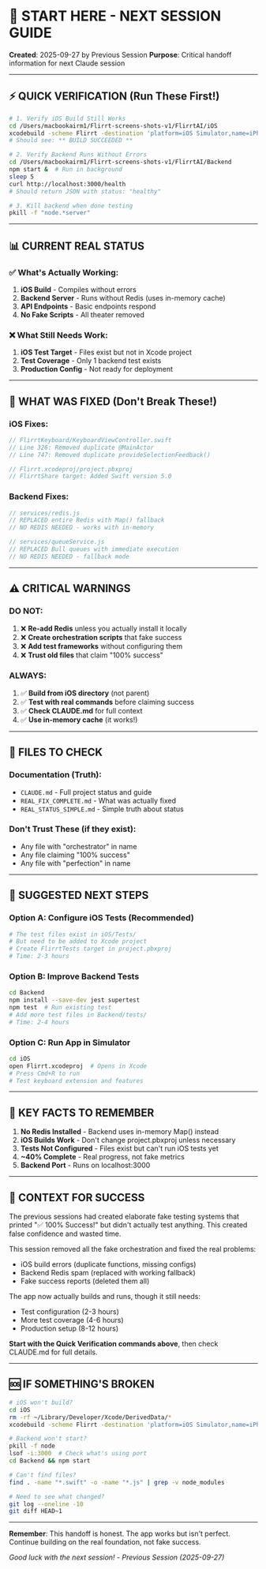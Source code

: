 # 🚀 START HERE - NEXT SESSION GUIDE

**Created**: 2025-09-27 by Previous Session
**Purpose**: Critical handoff information for next Claude session

---

## ⚡ QUICK VERIFICATION (Run These First!)

```bash
# 1. Verify iOS Build Still Works
cd /Users/macbookairm1/Flirrt-screens-shots-v1/FlirrtAI/iOS
xcodebuild -scheme Flirrt -destination 'platform=iOS Simulator,name=iPhone 17' build
# Should see: ** BUILD SUCCEEDED **

# 2. Verify Backend Runs Without Errors
cd /Users/macbookairm1/Flirrt-screens-shots-v1/FlirrtAI/Backend
npm start &  # Run in background
sleep 5
curl http://localhost:3000/health
# Should return JSON with status: "healthy"

# 3. Kill backend when done testing
pkill -f "node.*server"
```

---

## 📊 CURRENT REAL STATUS

### ✅ What's Actually Working:
1. **iOS Build** - Compiles without errors
2. **Backend Server** - Runs without Redis (uses in-memory cache)
3. **API Endpoints** - Basic endpoints respond
4. **No Fake Scripts** - All theater removed

### ❌ What Still Needs Work:
1. **iOS Test Target** - Files exist but not in Xcode project
2. **Test Coverage** - Only 1 backend test exists
3. **Production Config** - Not ready for deployment

---

## 🔧 WHAT WAS FIXED (Don't Break These!)

### iOS Fixes:
```swift
// FlirrtKeyboard/KeyboardViewController.swift
// Line 326: Removed duplicate @MainActor
// Line 747: Removed duplicate provideSelectionFeedback()

// Flirrt.xcodeproj/project.pbxproj
// FlirrtShare target: Added Swift version 5.0
```

### Backend Fixes:
```javascript
// services/redis.js
// REPLACED entire Redis with Map() fallback
// NO REDIS NEEDED - works with in-memory

// services/queueService.js
// REPLACED Bull queues with immediate execution
// NO REDIS NEEDED - fallback mode
```

---

## ⚠️ CRITICAL WARNINGS

### DO NOT:
1. ❌ **Re-add Redis** unless you actually install it locally
2. ❌ **Create orchestration scripts** that fake success
3. ❌ **Add test frameworks** without configuring them
4. ❌ **Trust old files** that claim "100% success"

### ALWAYS:
1. ✅ **Build from iOS directory** (not parent)
2. ✅ **Test with real commands** before claiming success
3. ✅ **Check CLAUDE.md** for full context
4. ✅ **Use in-memory cache** (it works!)

---

## 📁 FILES TO CHECK

### Documentation (Truth):
- `CLAUDE.md` - Full project status and guide
- `REAL_FIX_COMPLETE.md` - What was actually fixed
- `REAL_STATUS_SIMPLE.md` - Simple truth about status

### Don't Trust These (if they exist):
- Any file with "orchestrator" in name
- Any file claiming "100% success"
- Any file with "perfection" in name

---

## 🎯 SUGGESTED NEXT STEPS

### Option A: Configure iOS Tests (Recommended)
```bash
# The test files exist in iOS/Tests/
# But need to be added to Xcode project
# Create FlirrtTests target in project.pbxproj
# Time: 2-3 hours
```

### Option B: Improve Backend Tests
```bash
cd Backend
npm install --save-dev jest supertest
npm test  # Run existing test
# Add more test files in Backend/tests/
# Time: 2-4 hours
```

### Option C: Run App in Simulator
```bash
cd iOS
open Flirrt.xcodeproj  # Opens in Xcode
# Press Cmd+R to run
# Test keyboard extension and features
```

---

## 🔑 KEY FACTS TO REMEMBER

1. **No Redis Installed** - Backend uses in-memory Map() instead
2. **iOS Builds Work** - Don't change project.pbxproj unless necessary
3. **Tests Not Configured** - Files exist but can't run iOS tests yet
4. **~40% Complete** - Real progress, not fake metrics
5. **Backend Port** - Runs on localhost:3000

---

## 💭 CONTEXT FOR SUCCESS

The previous sessions had created elaborate fake testing systems that printed "✅ 100% Success!" but didn't actually test anything. This created false confidence and wasted time.

This session removed all the fake orchestration and fixed the real problems:
- iOS build errors (duplicate functions, missing configs)
- Backend Redis spam (replaced with working fallback)
- Fake success reports (deleted them all)

The app now actually builds and runs, though it still needs:
- Test configuration (2-3 hours)
- More test coverage (4-6 hours)
- Production setup (8-12 hours)

**Start with the Quick Verification commands above**, then check CLAUDE.md for full details.

---

## 🆘 IF SOMETHING'S BROKEN

```bash
# iOS won't build?
cd iOS
rm -rf ~/Library/Developer/Xcode/DerivedData/*
xcodebuild -scheme Flirrt -destination 'platform=iOS Simulator,name=iPhone 17' build

# Backend won't start?
pkill -f node
lsof -i:3000  # Check what's using port
cd Backend && npm start

# Can't find files?
find . -name "*.swift" -o -name "*.js" | grep -v node_modules

# Need to see what changed?
git log --oneline -10
git diff HEAD~1
```

---

**Remember**: This handoff is honest. The app works but isn't perfect. Continue building on the real foundation, not fake success.

*Good luck with the next session!*
*- Previous Session (2025-09-27)*